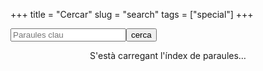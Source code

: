 +++
title = "Cercar"
slug = "search"
tags = ["special"]
+++

<link type="text/css" rel="stylesheet" href="/scripts/search.css" />

<script src="/scripts/search.js"></script>

<form class="search" onSubmit="return false;">
	<input class="field" type="text" name="q" id="input_search" placeholder="Paraules clau" onChange="runSearch(this.value.toLowerCase());" /><input class="submit" type="submit" value="cerca" />
</form>

<div id="list_results">
   <p style="text-align: center;">S'està carregant l'índex de paraules…</p>
</ul>
